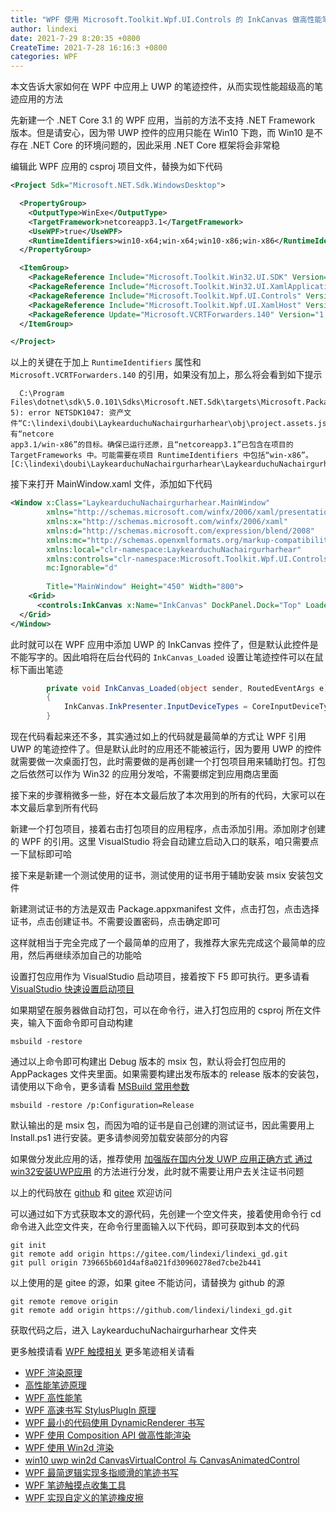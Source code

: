 ```yaml
---
title: "WPF 使用 Microsoft.Toolkit.Wpf.UI.Controls 的 InkCanvas 做高性能笔迹应用"
author: lindexi
date: 2021-7-29 8:20:35 +0800
CreateTime: 2021-7-28 16:16:3 +0800
categories: WPF
---
```


本文告诉大家如何在 WPF 中应用上 UWP 的笔迹控件，从而实现性能超级高的笔迹应用的方法

<!--more-->


<!-- 发布 -->

先新建一个 .NET Core 3.1 的 WPF 应用，当前的方法不支持 .NET Framework 版本。但是请安心，因为带 UWP 控件的应用只能在 Win10 下跑，而 Win10 是不存在 .NET Core 的环境问题的，因此采用 .NET Core 框架将会非常稳

编辑此 WPF 应用的 csproj 项目文件，替换为如下代码

```xml
<Project Sdk="Microsoft.NET.Sdk.WindowsDesktop">

  <PropertyGroup>
    <OutputType>WinExe</OutputType>
    <TargetFramework>netcoreapp3.1</TargetFramework>
    <UseWPF>true</UseWPF>
    <RuntimeIdentifiers>win10-x64;win-x64;win10-x86;win-x86</RuntimeIdentifiers>
  </PropertyGroup>

  <ItemGroup>
    <PackageReference Include="Microsoft.Toolkit.Win32.UI.SDK" Version="6.1.2" />
    <PackageReference Include="Microsoft.Toolkit.Win32.UI.XamlApplication" Version="6.1.3" />
    <PackageReference Include="Microsoft.Toolkit.Wpf.UI.Controls" Version="6.1.2" />
    <PackageReference Include="Microsoft.Toolkit.Wpf.UI.XamlHost" Version="6.1.2" />
    <PackageReference Update="Microsoft.VCRTForwarders.140" Version="1.0.7" />
  </ItemGroup>

</Project>
```

以上的关键在于加上 `RuntimeIdentifiers` 属性和 `Microsoft.VCRTForwarders.140` 的引用，如果没有加上，那么将会看到如下提示

```
  C:\Program Files\dotnet\sdk\5.0.101\Sdks\Microsoft.NET.Sdk\targets\Microsoft.PackageDependencyResolution.targets(241,
5): error NETSDK1047: 资产文件“C:\lindexi\doubi\LaykearduchuNachairgurharhear\obj\project.assets.json”没 有“netcore
app3.1/win-x86”的目标。确保已运行还原，且“netcoreapp3.1”已包含在项目的 TargetFrameworks 中。可能需要在项目 RuntimeIdentifiers 中包括“win-x86”。 [C:\lindexi\doubi\LaykearduchuNachairgurharhear\LaykearduchuNachairgurharhear.csproj]
```

接下来打开 MainWindow.xaml 文件，添加如下代码

```xml
<Window x:Class="LaykearduchuNachairgurharhear.MainWindow"
        xmlns="http://schemas.microsoft.com/winfx/2006/xaml/presentation"
        xmlns:x="http://schemas.microsoft.com/winfx/2006/xaml"
        xmlns:d="http://schemas.microsoft.com/expression/blend/2008"
        xmlns:mc="http://schemas.openxmlformats.org/markup-compatibility/2006"
        xmlns:local="clr-namespace:LaykearduchuNachairgurharhear"
        xmlns:controls="clr-namespace:Microsoft.Toolkit.Wpf.UI.Controls;assembly=Microsoft.Toolkit.Wpf.UI.Controls"
        mc:Ignorable="d"
    
        Title="MainWindow" Height="450" Width="800">
    <Grid>
      <controls:InkCanvas x:Name="InkCanvas" DockPanel.Dock="Top" Loaded="InkCanvas_Loaded"/>
  </Grid>
</Window>
```

此时就可以在 WPF 应用中添加 UWP 的 InkCanvas 控件了，但是默认此控件是不能写字的。因此咱将在后台代码的 `InkCanvas_Loaded` 设置让笔迹控件可以在鼠标下画出笔迹

```csharp
        private void InkCanvas_Loaded(object sender, RoutedEventArgs e)
        {
            InkCanvas.InkPresenter.InputDeviceTypes = CoreInputDeviceTypes.Mouse;
        }
```

现在代码看起来还不多，其实通过如上的代码就是最简单的方式让 WPF 引用 UWP 的笔迹控件了。但是默认此时的应用还不能被运行，因为要用 UWP 的控件就需要做一次桌面打包，此时需要做的是再创建一个打包项目用来辅助打包。打包之后依然可以作为 Win32 的应用分发哈，不需要绑定到应用商店里面

接下来的步骤稍微多一些，好在本文最后放了本次用到的所有的代码，大家可以在本文最后拿到所有代码

新建一个打包项目，接着右击打包项目的应用程序，点击添加引用。添加刚才创建的 WPF 的引用。这里 VisualStudio 将会自动建立启动入口的联系，咱只需要点一下鼠标即可哈

接下来是新建一个测试使用的证书，测试使用的证书用于辅助安装 msix 安装包文件

新建测试证书的方法是双击 Package.appxmanifest 文件，点击打包，点击选择证书，点击创建证书。不需要设置密码，点击确定即可

这样就相当于完全完成了一个最简单的应用了，我推荐大家先完成这个最简单的应用，然后再继续添加自己的功能哈

设置打包应用作为 VisualStudio 启动项目，接着按下 F5 即可执行。更多请看 [VisualStudio 快速设置启动项目](https://blog.lindexi.com/post/VisualStudio-%E5%BF%AB%E9%80%9F%E8%AE%BE%E7%BD%AE%E5%90%AF%E5%8A%A8%E9%A1%B9%E7%9B%AE.html)

如果期望在服务器做自动打包，可以在命令行，进入打包应用的 csproj 所在文件夹，输入下面命令即可自动构建

```
msbuild -restore
```

通过以上命令即可构建出 Debug 版本的 msix 包，默认将会打包应用的 AppPackages 文件夹里面。如果需要构建出发布版本的 release 版本的安装包，请使用以下命令，更多请看 [MSBuild 常用参数](https://blog.lindexi.com/post/MSBuild-%E5%B8%B8%E7%94%A8%E5%8F%82%E6%95%B0.html)

```
msbuild -restore /p:Configuration=Release
```

默认输出的是 msix 包，而因为咱的证书是自己创建的测试证书，因此需要用上 Install.ps1 进行安装。更多请参阅旁加载安装部分的内容

如果做分发此应用的话，推荐使用 [加强版在国内分发 UWP 应用正确方式 通过win32安装UWP应用](https://blog.lindexi.com/post/%E5%8A%A0%E5%BC%BA%E7%89%88%E5%9C%A8%E5%9B%BD%E5%86%85%E5%88%86%E5%8F%91-UWP-%E5%BA%94%E7%94%A8%E6%AD%A3%E7%A1%AE%E6%96%B9%E5%BC%8F-%E9%80%9A%E8%BF%87win32%E5%AE%89%E8%A3%85UWP%E5%BA%94%E7%94%A8.html ) 的方法进行分发，此时就不需要让用户去关注证书问题

以上的代码放在 [github](https://github.com/lindexi/lindexi_gd/tree/739665b601d4af8a021fd30960278ed7cbe2b441/LaykearduchuNachairgurharhear) 和 [gitee](https://gitee.com/lindexi/lindexi_gd/tree/739665b601d4af8a021fd30960278ed7cbe2b441/LaykearduchuNachairgurharhear) 欢迎访问

可以通过如下方式获取本文的源代码，先创建一个空文件夹，接着使用命令行 cd 命令进入此空文件夹，在命令行里面输入以下代码，即可获取到本文的代码

```
git init
git remote add origin https://gitee.com/lindexi/lindexi_gd.git
git pull origin 739665b601d4af8a021fd30960278ed7cbe2b441
```

以上使用的是 gitee 的源，如果 gitee 不能访问，请替换为 github 的源

```
git remote remove origin
git remote add origin https://github.com/lindexi/lindexi_gd.git
```

获取代码之后，进入 LaykearduchuNachairgurharhear 文件夹

更多触摸请看 [WPF 触摸相关](https://blog.lindexi.com/post/WPF-%E8%A7%A6%E6%91%B8%E7%9B%B8%E5%85%B3.html ) 更多笔迹相关请看

- [WPF 渲染原理](https://lindexi.gitee.io/post/WPF-%E6%B8%B2%E6%9F%93%E5%8E%9F%E7%90%86.html )
- [高性能笔迹原理](https://blog.lindexi.com/post/%E9%AB%98%E6%80%A7%E8%83%BD%E7%AC%94%E8%BF%B9%E5%8E%9F%E7%90%86.html)
- [WPF 高性能笔](https://blog.lindexi.com/post/WPF-%E9%AB%98%E6%80%A7%E8%83%BD%E7%AC%94.html ) 
- [WPF 高速书写 StylusPlugIn 原理](https://blog.lindexi.com/post/WPF-%E9%AB%98%E9%80%9F%E4%B9%A6%E5%86%99-StylusPlugIn-%E5%8E%9F%E7%90%86.html )
- [WPF 最小的代码使用 DynamicRenderer 书写](https://blog.lindexi.com/post/WPF-%E6%9C%80%E5%B0%8F%E7%9A%84%E4%BB%A3%E7%A0%81%E4%BD%BF%E7%94%A8-DynamicRenderer-%E4%B9%A6%E5%86%99.html )
- [WPF 使用 Composition API 做高性能渲染](https://blog.lindexi.com/post/WPF-%E4%BD%BF%E7%94%A8-Composition-API-%E5%81%9A%E9%AB%98%E6%80%A7%E8%83%BD%E6%B8%B2%E6%9F%93.html )
- [WPF 使用 Win2d 渲染](https://blog.lindexi.com/post/WPF-%E4%BD%BF%E7%94%A8-Win2d-%E6%B8%B2%E6%9F%93.html )
- [win10 uwp win2d CanvasVirtualControl 与 CanvasAnimatedControl](https://blog.lindexi.com/post/win10-uwp-win2d-CanvasVirtualControl-%E4%B8%8E-CanvasAnimatedControl.html )
- [WPF 最简逻辑实现多指顺滑的笔迹书写](https://blog.lindexi.com/post/WPF-%E6%9C%80%E7%AE%80%E9%80%BB%E8%BE%91%E5%AE%9E%E7%8E%B0%E5%A4%9A%E6%8C%87%E9%A1%BA%E6%BB%91%E7%9A%84%E7%AC%94%E8%BF%B9%E4%B9%A6%E5%86%99.html)
- [WPF 笔迹触摸点收集工具](https://blog.lindexi.com/post/WPF-%E7%AC%94%E8%BF%B9%E8%A7%A6%E6%91%B8%E7%82%B9%E6%94%B6%E9%9B%86%E5%B7%A5%E5%85%B7.html )
- [WPF 实现自定义的笔迹橡皮擦](https://blog.lindexi.com/post/WPF-%E5%AE%9E%E7%8E%B0%E8%87%AA%E5%AE%9A%E4%B9%89%E7%9A%84%E7%AC%94%E8%BF%B9%E6%A9%A1%E7%9A%AE%E6%93%A6.html )

